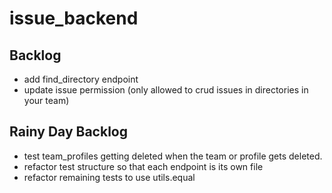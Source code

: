 # issue_backend

## Backlog
- add find_directory endpoint
- update issue permission (only allowed to crud issues in directories in your team)

## Rainy Day Backlog
- test team_profiles getting deleted when the team or profile gets deleted.
- refactor test structure so that each endpoint is its own file
- refactor remaining tests to use utils.equal